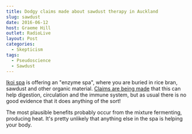 ```yaml
---
title: Dodgy claims made about sawdust therapy in Auckland
slug: sawdust
date: 2016-06-12
host: Graeme Hill
outlet: RadioLive
layout: Post
categories:
  - Skepticism
tags:
  - Pseudoscience
  - Sawdust
---
```


[Ikoi spa](http://ikoispa.co.nz/enzyme-spa/) is offering an "enzyme spa", where you are buried in rice bran, sawdust and other organic material. [Claims are being made](http://www.nzherald.co.nz/lifestyle/news/article.cfm?c_id=6&objectid=11654947) that this can help digestion, circulation and the immune system, but as usual there is no good evidence that it does anything of the sort!

<!-- more -->

The most plausible benefits probably occur from the mixture fermenting, producing heat. It's pretty unlikely that anything else in the spa is helping your body.

